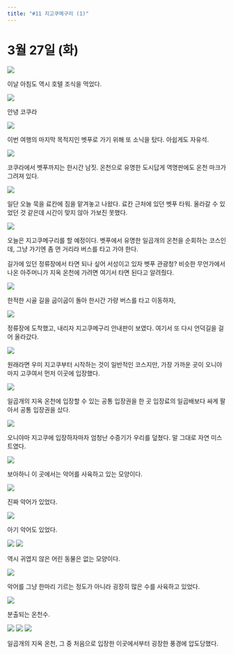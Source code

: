 ```yaml
---
title: "#11 지고쿠메구리 (1)"
---
```


# 3월 27일 (화)

![](/photos/180323-kyusyu/11_01.jpg)

이날 아침도 역시 호텔 조식을 먹었다.

![](/photos/180323-kyusyu/11_02.jpg)

안녕 코쿠라

![](/photos/180323-kyusyu/11_03.jpg)

이번 여행의 마지막 목적지인 벳푸로 가기 위해 또 소닉을 탔다.
아쉽게도 자유석.

![](/photos/180323-kyusyu/11_04.jpg)

코쿠라에서 벳푸까지는 한시간 남짓.
온천으로 유명한 도시답게 역명판에도 온천 마크가 그려져 있다.

![](/photos/180323-kyusyu/11_05.jpg)

일단 오늘 묵을 료칸에 짐을 맡겨놓고 나왔다.
료칸 근처에 있던 벳푸 타워. 올라갈 수 있었던 것 같은데 시간이 맞지 않아 가보진 못했다.

![](/photos/180323-kyusyu/11_06.jpg)

오늘은 지고쿠메구리를 할 예정이다.
벳푸에서 유명한 일곱개의 온천을 순회하는 코스인데, 그냥 가기엔 좀 먼 거리라 버스를 타고 가야 한다.

길가에 있던 정류장에서 타면 되나 싶어 서성이고 있자 벳푸 관광청? 비슷한 무언가에서 나온 아주머니가 지옥 온천에 가려면 여기서 타면 된다고 알려줬다.

![](/photos/180323-kyusyu/11_07.jpg)

한적한 시골 길을 굽이굽이 돌아 한시간 가량 버스를 타고 이동하자,

![](/photos/180323-kyusyu/11_08.jpg)

정류장에 도착했고, 내리자 지고쿠메구리 안내판이 보였다.
여기서 또 다시 언덕길을 걸어 올라갔다.

![](/photos/180323-kyusyu/11_09.jpg)

원래라면 우미 지고쿠부터 시작하는 것이 일반적인 코스지만, 가장 가까운 곳이 오니야마지 고쿠여서 먼저 이곳에 입장했다.

![](/photos/180323-kyusyu/11_10.jpg)

일곱개의 지옥 온천에 입장할 수 있는 공통 입장권을 한 곳 입장료의 일곱배보다 싸게 팔아서 공통 입장권을 샀다.

![](/photos/180323-kyusyu/11_11.jpg)

오니야마 지고쿠에 입장하자마자 엄청난 수증기가 우리를 덮쳤다.
말 그대로 자연 미스트였다.

![](/photos/180323-kyusyu/11_12.jpg)

보아하니 이 곳에서는 악어를 사육하고 있는 모양이다.

![](/photos/180323-kyusyu/11_13.jpg)

진짜 악어가 있었다.

![](/photos/180323-kyusyu/11_14.jpg)

아기 악어도 있었다.

![](/photos/180323-kyusyu/11_15.jpg)
![](/photos/180323-kyusyu/11_16.jpg)

역시 귀엽지 않은 어린 동물은 없는 모양이다.

![](/photos/180323-kyusyu/11_17.jpg)

악어를 그냥 한마리 기르는 정도가 아니라 굉장히 많은 수를 사육하고 있었다.

![](/photos/180323-kyusyu/11_18.jpg)

분출되는 온천수.

![](/photos/180323-kyusyu/11_19.jpg)
![](/photos/180323-kyusyu/11_20.jpg)
![](/photos/180323-kyusyu/11_21.jpg)

일곱개의 지옥 온천, 그 중 처음으로 입장한 이곳에서부터 굉장한 풍경에 압도당했다.
